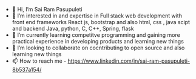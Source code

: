 - 👋 Hi, I’m Sai Ram Pasupuleti
- 👀 I’m interested in and expertise in Full stack web development with front end frameworks React js, bootstrap and also html, css , java scipt and backend Java, python, C, C++, Spring, flask
- 🌱 I’m currently learning competitve programming and gaining more practical experience in developing products and learning new things
- 💞️ I’m looking to collaborate on cocntributing to open source and also learning new things
- 📫 How to reach me - https://www.linkedin.com/in/sai-ram-pasupuleti-8b537a154/

<!---
sairam109/sairam109 is a ✨ special ✨ repository because its `README.md` (this file) appears on your GitHub profile.
You can click the Preview link to take a look at your changes.
--->
